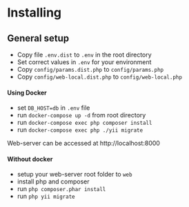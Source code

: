 # Installing

## General setup

- Copy file `.env.dist` to `.env` in the root directory
- Set correct values in `.env` for your environment
- Copy `config/params.dist.php` to `config/params.php`
- Copy `config/web-local.dist.php` to `config/web-local.php`

#### Using Docker

- set `DB_HOST=db` in `.env` file
- run `docker-compose up -d` from root directory
- run `docker-compose exec php composer install`
- run `docker-compose exec php ./yii migrate`

Web-server can be accessed at http://localhost:8000

#### Without docker
- setup your web-server root folder to `web`
- install php and composer
- run `php composer.phar install`
- run `php yii migrate`
